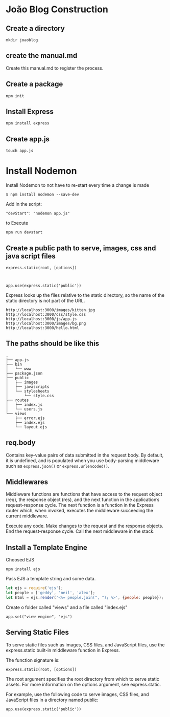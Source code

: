 # João Blog Construction

## Create a directory

    mkdir joaoblog

## create the manual.md

Create this manual.md to register the process.

## Create a package

    npm init

## Install Express

    npm install express

## Create app.js

    touch app.js

# Install Nodemon

Install Nodemon to not have to re-start every time a change is made

    $ npm install nodemon --save-dev

Add in the script:

    "devStart": "nodemon app.js"

to Execute

    npm run devstart

## Create a public path to serve, images, css and java script files
    
    express.static(root, [options])

  

    app.use(express.static('public'))

Express looks up the files relative to the static directory, so the name of the static directory is not part of the URL.

    http://localhost:3000/images/kitten.jpg
    http://localhost:3000/css/style.css
    http://localhost:3000/js/app.js
    http://localhost:3000/images/bg.png
    http://localhost:3000/hello.html

## The paths should  be like this

    .
    ├── app.js
    ├── bin
    │   └── www
    ├── package.json
    ├── public
    │   ├── images
    │   ├── javascripts
    │   └── stylesheets
    │       └── style.css
    ├── routes
    │   ├── index.js
    │   └── users.js
    └── views
        ├── error.ejs
        ├── index.ejs
        └── layout.ejs

## req.body

Contains key-value pairs of data submitted in the request body. By default, it is undefined, and is populated when you use body-parsing middleware such as `express.json()` or `express.urlencoded()`.

## Middlewares

Middleware functions are functions that have access to the request object (req), the response object (res), and the next function in the application’s request-response cycle. The next function is a function in the Express router which, when invoked, executes the middleware succeeding the current middleware.


Execute any code.
Make changes to the request and the response objects.
End the request-response cycle.
Call the next middleware in the stack.

## Install a Template Engine

Choosed EJS

    npm install ejs

Pass EJS a template string and some data.

```js
let ejs = require('ejs');
let people = ['geddy', 'neil', 'alex'];
let html = ejs.render('<%= people.join(", "); %>', {people: people});
```

Create o folder called "views" and a file called "index.ejs"

    app.set("view engine", "ejs")

## Serving Static Files

To serve static files such as images, CSS files, and JavaScript files, use the express.static built-in middleware function in Express.

The function signature is:

    express.static(root, [options])

The root argument specifies the root directory from which to serve static assets. For more information on the options argument, see express.static.

For example, use the following code to serve images, CSS files, and JavaScript files in a directory named public:

    app.use(express.static('public'))



